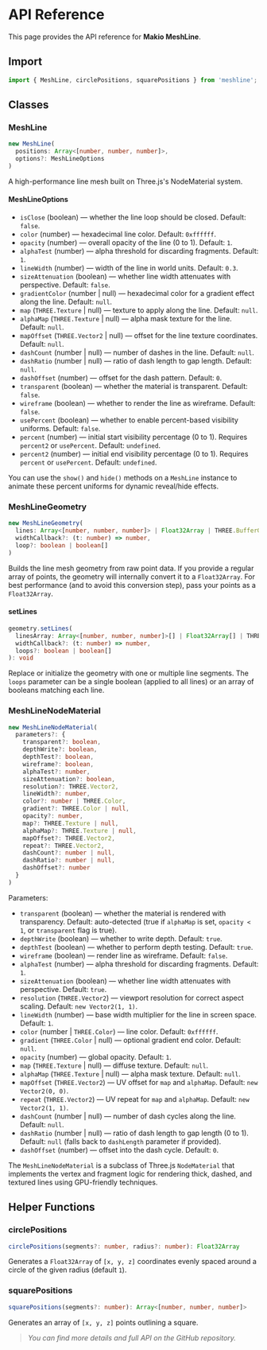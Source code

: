 # API Reference

This page provides the API reference for **Makio MeshLine**.

## Import

```js
import { MeshLine, circlePositions, squarePositions } from 'meshline';
```

## Classes

### MeshLine

```ts
new MeshLine(
  positions: Array<[number, number, number]>,
  options?: MeshLineOptions
)
```

A high-performance line mesh built on Three.js's NodeMaterial system.

#### MeshLineOptions

- `isClose` (boolean) — whether the line loop should be closed. Default: `false`.
- `color` (number) — hexadecimal line color. Default: `0xffffff`.
- `opacity` (number) — overall opacity of the line (0 to 1). Default: `1`.
- `alphaTest` (number) — alpha threshold for discarding fragments. Default: `1`.
- `lineWidth` (number) — width of the line in world units. Default: `0.3`.
- `sizeAttenuation` (boolean) — whether line width attenuates with perspective. Default: `false`.
- `gradientColor` (number | null) — hexadecimal color for a gradient effect along the line. Default: `null`.
- `map` (`THREE.Texture` | null) — texture to apply along the line. Default: `null`.
- `alphaMap` (`THREE.Texture` | null) — alpha mask texture for the line. Default: `null`.
- `mapOffset` (`THREE.Vector2` | null) — offset for the line texture coordinates. Default: `null`.
- `dashCount` (number | null) — number of dashes in the line. Default: `null`.
- `dashRatio` (number | null) — ratio of dash length to gap length. Default: `null`.
- `dashOffset` (number) — offset for the dash pattern. Default: `0`.
- `transparent` (boolean) — whether the material is transparent. Default: `false`.
- `wireframe` (boolean) — whether to render the line as wireframe. Default: `false`.
- `usePercent` (boolean) — whether to enable percent-based visibility uniforms. Default: `false`.
- `percent` (number) — initial start visibility percentage (0 to 1). Requires `percent2` or `usePercent`. Default: `undefined`.
- `percent2` (number) — initial end visibility percentage (0 to 1). Requires `percent` or `usePercent`. Default: `undefined`.

You can use the `show()` and `hide()` methods on a `MeshLine` instance to animate these percent uniforms for dynamic reveal/hide effects.

### MeshLineGeometry

```ts
new MeshLineGeometry(
  lines: Array<[number, number, number]> | Float32Array | THREE.BufferGeometry,
  widthCallback?: (t: number) => number,
  loop?: boolean | boolean[]
)
```

Builds the line mesh geometry from raw point data. If you provide a regular array of points, the geometry will internally convert it to a `Float32Array`. For best performance (and to avoid this conversion step), pass your points as a `Float32Array`.

#### setLines

```ts
geometry.setLines(
  linesArray: Array<[number, number, number]>[] | Float32Array[] | THREE.BufferGeometry[],
  widthCallback?: (t: number) => number,
  loops?: boolean | boolean[]
): void
```

Replace or initialize the geometry with one or multiple line segments. The `loops` parameter can be a single boolean (applied to all lines) or an array of booleans matching each line.

### MeshLineNodeMaterial

```ts
new MeshLineNodeMaterial(
  parameters?: {
    transparent?: boolean,
    depthWrite?: boolean,
    depthTest?: boolean,
    wireframe?: boolean,
    alphaTest?: number,
    sizeAttenuation?: boolean,
    resolution?: THREE.Vector2,
    lineWidth?: number,
    color?: number | THREE.Color,
    gradient?: THREE.Color | null,
    opacity?: number,
    map?: THREE.Texture | null,
    alphaMap?: THREE.Texture | null,
    mapOffset?: THREE.Vector2,
    repeat?: THREE.Vector2,
    dashCount?: number | null,
    dashRatio?: number | null,
    dashOffset?: number
  }
)
```

Parameters:

- `transparent` (boolean) — whether the material is rendered with transparency. Default: auto-detected (true if `alphaMap` is set, `opacity < 1`, or `transparent` flag is true).
- `depthWrite` (boolean) — whether to write depth. Default: `true`.
- `depthTest` (boolean) — whether to perform depth testing. Default: `true`.
- `wireframe` (boolean) — render line as wireframe. Default: `false`.
- `alphaTest` (number) — alpha threshold for discarding fragments. Default: `1`.
- `sizeAttenuation` (boolean) — whether line width attenuates with perspective. Default: `true`.
- `resolution` (`THREE.Vector2`) — viewport resolution for correct aspect scaling. Default: `new Vector2(1, 1)`.
- `lineWidth` (number) — base width multiplier for the line in screen space. Default: `1`.
- `color` (number | `THREE.Color`) — line color. Default: `0xffffff`.
- `gradient` (`THREE.Color` | null) — optional gradient end color. Default: `null`.
- `opacity` (number) — global opacity. Default: `1`.
- `map` (`THREE.Texture` | null) — diffuse texture. Default: `null`.
- `alphaMap` (`THREE.Texture` | null) — alpha mask texture. Default: `null`.
- `mapOffset` (`THREE.Vector2`) — UV offset for `map` and `alphaMap`. Default: `new Vector2(0, 0)`.
- `repeat` (`THREE.Vector2`) — UV repeat for `map` and `alphaMap`. Default: `new Vector2(1, 1)`.
- `dashCount` (number | null) — number of dash cycles along the line. Default: `null`.
- `dashRatio` (number | null) — ratio of dash length to gap length (0 to 1). Default: `null` (falls back to `dashLength` parameter if provided).
- `dashOffset` (number) — offset into the dash cycle. Default: `0`.

The `MeshLineNodeMaterial` is a subclass of Three.js `NodeMaterial` that implements the vertex and fragment logic for rendering thick, dashed, and textured lines using GPU-friendly techniques.

## Helper Functions

### circlePositions

```ts
circlePositions(segments?: number, radius?: number): Float32Array
```

Generates a `Float32Array` of `[x, y, z]` coordinates evenly spaced around a circle of the given radius (default `1`).

### squarePositions

```ts
squarePositions(segments?: number): Array<[number, number, number]>
```

Generates an array of `[x, y, z]` points outlining a square.


> *You can find more details and full API on the GitHub repository.* 